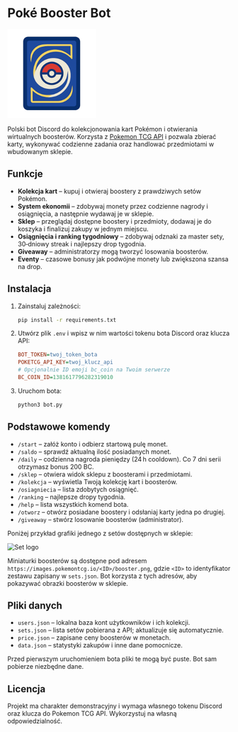 # Poké Booster Bot

<img src="graphic/logo.png" alt="Logo" width="200"/>

Polski bot Discord do kolekcjonowania kart Pokémon i otwierania wirtualnych boosterów.
Korzysta z [Pokemon TCG API](https://pokemontcg.io/) i pozwala zbierać karty,
wykonywać codzienne zadania oraz handlować przedmiotami w wbudowanym sklepie.


## Funkcje

- **Kolekcja kart** – kupuj i otwieraj boostery z prawdziwych setów Pokémon.
- **System ekonomii** – zdobywaj monety przez codzienne nagrody i osiągnięcia,
  a następnie wydawaj je w sklepie.
- **Sklep** – przeglądaj dostępne boostery i przedmioty, dodawaj je do koszyka
  i finalizuj zakupy w jednym miejscu.
- **Osiągnięcia i ranking tygodniowy** – zdobywaj odznaki za master sety,
  30‑dniowy streak i najlepszy drop tygodnia.
- **Giveaway** – administratorzy mogą tworzyć losowania boosterów.
- **Eventy** – czasowe bonusy jak podwójne monety lub zwiększona szansa na drop.

## Instalacja

1. Zainstaluj zależności:
   ```bash
   pip install -r requirements.txt
   ```
2. Utwórz plik `.env` i wpisz w nim wartości tokenu bota Discord oraz klucza
   API:
   ```ini
   BOT_TOKEN=twoj_token_bota
   POKETCG_API_KEY=twoj_klucz_api
   # Opcjonalnie ID emoji bc_coin na Twoim serwerze
   BC_COIN_ID=1381617796282319010
   ```
3. Uruchom bota:
   ```bash
   python3 bot.py
   ```

## Podstawowe komendy

- `/start` – załóż konto i odbierz startową pulę monet.
- `/saldo` – sprawdź aktualną ilość posiadanych monet.
- `/daily` – codzienna nagroda pieniędzy (24 h cooldown). Co 7 dni serii otrzymasz bonus 200 BC.
- `/sklep` – otwiera widok sklepu z boosterami i przedmiotami.
- `/kolekcja` – wyświetla Twoją kolekcję kart i boosterów.
- `/osiagniecia` – lista zdobytych osiągnięć.
- `/ranking` – najlepsze dropy tygodnia.
- `/help` – lista wszystkich komend bota.
- `/otworz` – otwórz posiadane boostery i odsłaniaj karty jedna po drugiej.
- `/giveaway` – stwórz losowanie boosterów (administrator).

Poniżej przykład grafiki jednego z setów dostępnych w sklepie:

![Set logo](https://images.pokemontcg.io/sv10/logo.png)

Miniaturki boosterów są dostępne pod adresem `https://images.pokemontcg.io/<ID>/booster.png`,
gdzie `<ID>` to identyfikator zestawu zapisany w `sets.json`. Bot korzysta z tych
adresów, aby pokazywać obrazki boosterów w sklepie.

## Pliki danych

- `users.json` – lokalna baza kont użytkowników i ich kolekcji.
- `sets.json` – lista setów pobierana z API; aktualizuje się automatycznie.
- `price.json` – zapisane ceny boosterów w monetach.
- `data.json` – statystyki zakupów i inne dane pomocnicze.

Przed pierwszym uruchomieniem bota pliki te mogą być puste. Bot sam pobierze
niezbędne dane.

## Licencja

Projekt ma charakter demonstracyjny i wymaga własnego tokenu Discord oraz
klucza do Pokemon TCG API. Wykorzystuj na własną odpowiedzialność.

